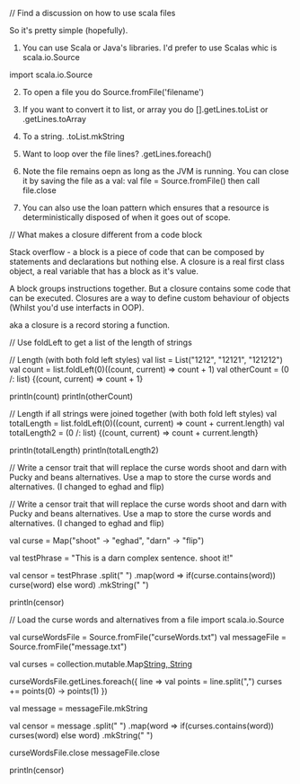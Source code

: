 // Find a discussion on how to use scala files

So it's pretty simple (hopefully).
1. You can use Scala or Java's libraries. I'd prefer to use Scalas whic is scala.io.Source

import scala.io.Source

2. To open a file you do Source.fromFile('filename')

3. If you want to convert it to list, or array you do
    [].getLines.toList or .getLines.toArray

4. To a string.
    .toList.mkString

5. Want to loop over the file lines?
    .getLines.foreach()

6. Note the file remains oepn as long as the JVM is running. You can close it by saving the file as a val:
    val  file = Source.fromFile()
     then call   file.close

7. You can also use the loan pattern which ensures that a resource is deterministically disposed of when it goes out of scope.

// What makes a closure different from a code block

Stack overflow - a block is a piece of code that can be composed by statements and declarations but nothing else. A closure is a real first class object, a real variable that has a block as it's value.

A block groups instructions together. But a closure contains some code that can be executed.
Closures are a way to define custom behaviour of objects (Whilst you'd use interfacts in OOP).

aka a closure is a record storing a function.

// Use foldLeft to get a list of the length of strings

// Length (with both fold left styles)
val list =  List("1212", "12121", "121212")
val count = list.foldLeft(0)((count, current) => count + 1)
val otherCount = (0 /: list) {(count, current) => count + 1}

println(count)
println(otherCount)

// Length if all strings were joined together (with both fold left styles)
val totalLength = list.foldLeft(0)((count, current) => count + current.length)
val totalLength2 = (0 /: list) {(count, current) => count + current.length}

println(totalLength)
println(totalLength2)

// Write a censor trait that will replace the curse words shoot and darn with Pucky and beans alternatives. Use a map to store the curse words and alternatives. (I changed to eghad and flip)

// Write a censor trait that will replace the curse words shoot and darn with Pucky and beans alternatives. Use a map to store the curse words and alternatives. (I changed to eghad and flip)

val curse = Map("shoot" -> "eghad", "darn" -> "flip")

val testPhrase = "This is a darn complex sentence. shoot it!"

val censor = testPhrase
                 .split(" ")
                 .map(word => if(curse.contains(word)) curse(word) else word)
                 .mkString(" ")

println(censor)

// Load the curse words and alternatives from a file
import scala.io.Source

val curseWordsFile = Source.fromFile("curseWords.txt")
val messageFile = Source.fromFile("message.txt")

val curses = collection.mutable.Map[String, String]()

curseWordsFile.getLines.foreach({ line =>
    val points = line.split(",")
    curses += points(0) -> points(1)
})

val message = messageFile.mkString

val censor = message
                 .split(" ")
                 .map(word => if(curses.contains(word)) curses(word) else word)
                 .mkString(" ")

curseWordsFile.close
messageFile.close

println(censor)

